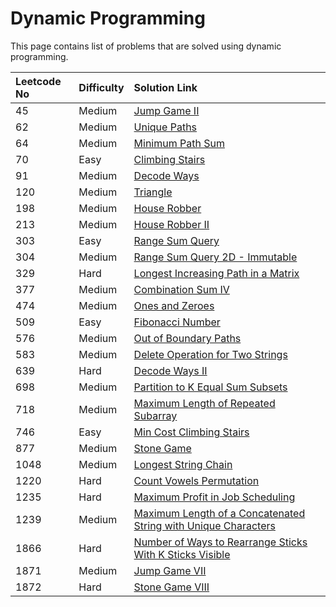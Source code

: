 # Dynamic Programming

This page contains list of problems that are solved using dynamic programming.

| Leetcode No | Difficulty | Solution Link |
| :--- | :--- | :--- |
| 45 | Medium | [Jump Game II](../difficulty-based-problem-index/leetcode-medium/leetcode-45-jump-game-ii.md) |
| 62 | Medium | [Unique Paths](../difficulty-based-problem-index/leetcode-medium/leetcode-62-unique-paths.md) |
| 64 | Medium | [Minimum Path Sum](../difficulty-based-problem-index/leetcode-medium/leetcode-64-minimum-path-sum.md) |
| 70 | Easy | [Climbing Stairs](../difficulty-based-problem-index/leetcode-easy/leetcode-70-climbing-stairs.md) |
| 91 | Medium | [Decode Ways](../difficulty-based-problem-index/leetcode-medium/leetcode-91-decode-ways.md) |
| 120 | Medium | [Triangle](../difficulty-based-problem-index/leetcode-medium/leetcode-120-triangle.md) |
| 198 | Medium | [House Robber](../difficulty-based-problem-index/leetcode-medium/leetcode-198-house-robber.md) |
| 213 | Medium | [House Robber II](../difficulty-based-problem-index/leetcode-medium/leetcode-213-house-robber-ii.md) |
| 303 | Easy | [Range Sum Query](../difficulty-based-problem-index/leetcode-easy/leetcode-303-range-sum-query-immutable.md) |
| 304 | Medium | [Range Sum Query 2D - Immutable](../difficulty-based-problem-index/leetcode-medium/leetcode-304-range-sum-query-2d-immutable.md) |
| 329 | Hard | [Longest Increasing Path in a Matrix](../difficulty-based-problem-index/leetcode-hard/leetcode-329-longest-increasing-path-in-a-matrix.md) |
| 377 | Medium | [Combination Sum IV](../difficulty-based-problem-index/leetcode-medium/leetcode-377-combination-sum-iv.md) |
| 474 | Medium | [Ones and Zeroes](../difficulty-based-problem-index/leetcode-medium/leetcode-474-ones-and-zeroes.md) |
| 509 | Easy | [Fibonacci Number](../difficulty-based-problem-index/leetcode-easy/leetcode-509-fibonacci-number.md) |
| 576 | Medium | [Out of Boundary Paths](../difficulty-based-problem-index/leetcode-medium/leetcode-576-out-of-boundary-paths.md) |
| 583 | Medium | [Delete Operation for Two Strings](../difficulty-based-problem-index/leetcode-medium/leetcode-583-delete-operation-for-two-strings.md) |
| 639 | Hard | [Decode Ways II](../difficulty-based-problem-index/leetcode-hard/leetcode-639-decode-ways-ii.md) |
| 698 | Medium | [Partition to K Equal Sum Subsets](../difficulty-based-problem-index/leetcode-medium/leetcode-698-partition-to-k-equal-sum-subsets.md) |
| 718 | Medium | [Maximum Length of Repeated Subarray](../difficulty-based-problem-index/leetcode-medium/leetcode-718-maximum-length-of-repeated-subarray.md) |
| 746 | Easy | [Min Cost Climbing Stairs](../difficulty-based-problem-index/leetcode-easy/leetcode-746-min-cost-climbing-stairs.md) |
| 877 | Medium | [Stone Game](../difficulty-based-problem-index/leetcode-medium/leetcode-877-stone-game.md) |
| 1048 | Medium | [Longest String Chain](../difficulty-based-problem-index/leetcode-medium/leetcode-1048-longest-string-chain.md) |
| 1220 | Hard | [Count Vowels Permutation](../difficulty-based-problem-index/leetcode-hard/leetcode-1220-count-vowels-permutation.md) |
| 1235 | Hard | [Maximum Profit in Job Scheduling](../difficulty-based-problem-index/leetcode-hard/leetcode-1235-maximum-profit-in-job-scheduling.md) |
| 1239  | Medium | [Maximum Length of a Concatenated String with Unique Characters](../difficulty-based-problem-index/leetcode-medium/leetcode-1239-maximum-length-of-a-concatenated-string-with-unique-characters.md) |
| 1866 | Hard | [Number of Ways to Rearrange Sticks With K Sticks Visible](../difficulty-based-problem-index/leetcode-hard/leetcode-1866-number-of-ways-to-rearrange-sticks-with-k-sticks-visible.md) |
| 1871 | Medium | [Jump Game VII](../difficulty-based-problem-index/leetcode-medium/leetcode-1871-jump-game-vii.md) |
| 1872 | Hard | [Stone Game VIII](../difficulty-based-problem-index/leetcode-hard/leetcode-1872-stone-game-viii.md) |





